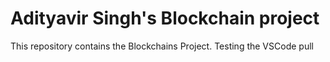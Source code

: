 # Adityavir Singh's Blockchain project
This repository contains the Blockchains Project.
Testing the VSCode pull
